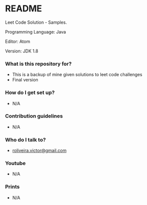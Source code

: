 # README #
Leet Code Solution - Samples.

Programming Language: Java

Editor: Atom

Version: JDK 1.8


### What is this repository for? ###

   * This is a backup of mine given solutions to leet code challenges
   * Final version

### How do I get set up? ###

   * N/A

### Contribution guidelines ###

   * N/A

### Who do I talk to? ###

   * roliveira.victor@gmail.com

### Youtube ###

   *  N/A

### Prints ###

   *  N/A
